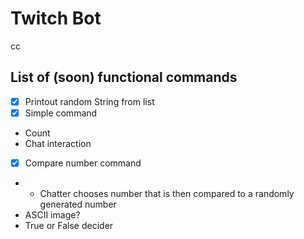 # Twitch Bot<br>
cc
## List of (soon) functional commands
- [x] Printout random String from list
- [x] Simple command
- Count
- Chat interaction
- [x] Compare number command
- - Chatter chooses number that is then compared to a randomly generated number
- ASCII image?
- True or False decider